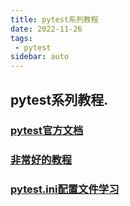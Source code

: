 ```yaml
---
title: pytest系列教程  
date: 2022-11-26  
tags:  
 - pytest  
sidebar: auto  
---
```


## pytest系列教程.



### [pytest官方文档](https://docs.pytest.org/en/7.2.x/contents.html)

### [非常好的教程](https://www.cnblogs.com/hls-code/category/1979374.html?page=1)

### [pytest.ini配置文件学习](https://www.cnblogs.com/hls-code/p/14983585.html)

